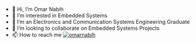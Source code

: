 - 👋 Hi, I’m Omar Nabih
- 👀 I’m interested in Embedded Systems
- 🌱 I’m an Electronics and Communication Systems Engineering Graduate
- 💞️ I’m looking to collaborate on Embedded Systems Projects
- 📫 How to reach me [![omarnabih](file:///C:/Users/hp/Desktop/5296501_linkedin_network_linkedin%20logo_icon.svg)](https://www.linkedin.com/in/omarnabih/)




<!---
omarnabih99/omarnabih99 is a ✨ special ✨ repository because its `README.md` (this file) appears on your GitHub profile.
You can click the Preview link to take a look at your changes.
--->
